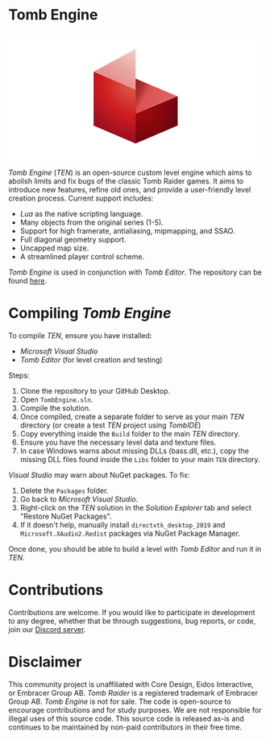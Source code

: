 # Tomb Engine 

![Logo](https://github.com/MontyTRC89/TombEngine/blob/7c50d26ca898c74978336d41e16ce3ce0c8ecacd/TEN%20logo.png)

*Tomb Engine* (*TEN*) is an open-source custom level engine which aims to abolish limits and fix bugs of the classic Tomb Raider games. It aims to introduce new features, refine old ones, and provide a user-friendly level creation process. Current support includes:
- *Lua* as the native scripting language.
- Many objects from the original series (1-5).
- Support for high framerate, antialiasing, mipmapping, and SSAO.
- Full diagonal geometry support.
- Uncapped map size.
- A streamlined player control scheme.

*Tomb Engine* is used in conjunction with *Tomb Editor*. The repository can be found [here](https://github.com/MontyTRC89/Tomb-Editor).

# Compiling *Tomb Engine*
To compile *TEN*, ensure you have installed:
- *Microsoft Visual Studio*
- *Tomb Editor* (for level creation and testing)

Steps:
1) Clone the repository to your GitHub Desktop.
2) Open `TombEngine.sln`.
4) Compile the solution.
5) Once compiled, create a separate folder to serve as your main *TEN* directory (or create a test *TEN* project using *TombIDE*)
6) Copy everything inside the `Build` folder to the main *TEN* directory.
7) Ensure you have the necessary level data and texture files.
8) In case Windows warns about missing DLLs (bass.dll, etc.), copy the missing DLL files found inside the `Libs` folder to your main `TEN` directory.

*Visual Studio* may warn about NuGet packages. To fix:
1) Delete the `Packages` folder.
2) Go back to *Microsoft Visual Studio*.
3) Right-click on the *TEN* solution in the *Solution Explorer* tab and select "Restore NuGet Packages".
4) If it doesn't help, manually install  `directxtk_desktop_2019` and `Microsoft.XAudio2.Redist` packages via NuGet Package Manager.

Once done, you should be able to build a level with *Tomb Editor* and run it in *TEN*.

# Contributions
Contributions are welcome. If you would like to participate in development to any degree, whether that be through suggestions, bug reports, or code, join our [Discord server](https://discord.gg/h5tUYFmres).

# Disclaimer
This community project is unaffiliated with Core Design, Eidos Interactive, or Embracer Group AB. *Tomb Raider* is a registered trademark of Embracer Group AB. *Tomb Engine* is not for sale. The code is open-source to encourage contributions and for study purposes. We are not responsible for illegal uses of this source code. This source code is released as-is and continues to be maintained by non-paid contributors in their free time.


